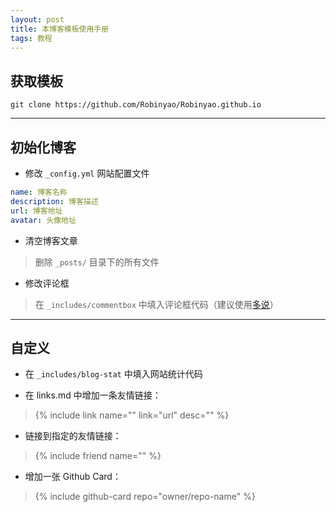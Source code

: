 ```yaml
---
layout: post
title: 本博客模板使用手册
tags: 教程
---
```


## 获取模板
```git
git clone https://github.com/Robinyao/Robinyao.github.io
```

***

## 初始化博客

* 修改 `_config.yml` 网站配置文件
```yml
name: 博客名称
description: 博客描述
url: 博客地址
avatar: 头像地址
```

* 清空博客文章
> 删除 `_posts/` 目录下的所有文件

* 修改评论框
> 在 `_includes/commentbox` 中填入评论框代码（建议使用[多说](http://duoshuo.com)）

***

## 自定义

* 在 `_includes/blog-stat` 中填入网站统计代码

* 在 links.md 中增加一条友情链接：
> {% include link name="" link="url" desc="" %}

* 链接到指定的友情链接：
> {% include friend name="" %}

* 增加一张 Github Card：
> {% include github-card repo="owner/repo-name" %}

